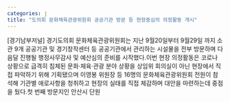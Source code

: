 ```yaml
---
categories: j
title: "도의회 문화체육관광위원회 공공기관 방문 등 현장중심의 의정활동 개시"
---
```

[경기남부저널] 경기도의회 문화체육관광위원회는 지난 9월20일부터 9월29일 까지 소관 9개 공공기관 및 경기창작센터 등 공공기관에서 관리하는 시설물을 전부 방문하며 다음달 진행될 행정사무감사 및 예산심의 준비를 시작했다.이번 현장 의정활동은 코로나 상황으로 급격히 침체된 문화·체육·관광 분야 상황을 상임위 회의실이 아닌 현장에서 직접 파악하기 위해 기획됐으며 이영봉 위원장 등 16명의 문화체육관광위원회 전원이 참석해 기관별 애로사항을 청취하고 현장의 실태를 직접 체감하며 대안을 마련하는데 중점을 뒀다.첫 번째 방문지인 안산시 단원